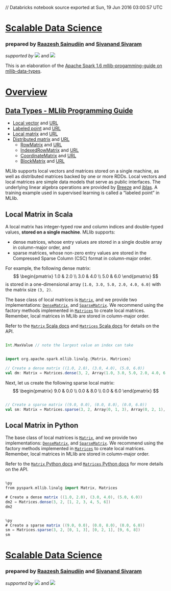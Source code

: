 // Databricks notebook source exported at Sun, 19 Jun 2016 03:00:57 UTC


# [Scalable Data Science](http://www.math.canterbury.ac.nz/~r.sainudiin/courses/ScalableDataScience/)


### prepared by [Raazesh Sainudiin](https://nz.linkedin.com/in/raazesh-sainudiin-45955845) and [Sivanand Sivaram](https://www.linkedin.com/in/sivanand)

*supported by* [![](https://raw.githubusercontent.com/raazesh-sainudiin/scalable-data-science/master/images/databricks_logoTM_200px.png)](https://databricks.com/)
and 
[![](https://raw.githubusercontent.com/raazesh-sainudiin/scalable-data-science/master/images/AWS_logoTM_200px.png)](https://www.awseducate.com/microsite/CommunitiesEngageHome)





This is an elaboration of the [Apache Spark 1.6 mllib-progamming-guide on mllib-data-types](http://spark.apache.org/docs/latest/mllib-data-types.html).

# [Overview](/#workspace/scalable-data-science/xtraResources/ProgGuides1_6/MLlibProgrammingGuide/000_MLlibProgGuide)

## [Data Types - MLlib Programming Guide](/#workspace/scalable-data-science/xtraResources/ProgGuides1_6/MLlibProgrammingGuide/dataTypes/000_dataTypesProgGuide)

-   [Local vector](/#workspace/scalable-data-science/xtraResources/ProgGuides1_6/MLlibProgrammingGuide/dataTypes/001_LocalVector) and [URL](http://spark.apache.org/docs/latest/mllib-data-types.html#local-vector)
-   [Labeled point](/#workspace/scalable-data-science/xtraResources/ProgGuides1_6/MLlibProgrammingGuide/dataTypes/002_LabeledPoint) and [URL](http://spark.apache.org/docs/latest/mllib-data-types.html#labeled-point)
-   [Local matrix](/#workspace/scalable-data-science/xtraResources/ProgGuides1_6/MLlibProgrammingGuide/dataTypes/003_LocalMatrix) and [URL](http://spark.apache.org/docs/latest/mllib-data-types.html#local-matrix)
-   [Distributed matrix](/#workspace/scalable-data-science/xtraResources/ProgGuides1_6/MLlibProgrammingGuide/dataTypes/004_DistributedMatrix) and [URL](http://spark.apache.org/docs/latest/mllib-data-types.html#distributed-matrix)
    -   [RowMatrix](/#workspace/scalable-data-science/xtraResources/ProgGuides1_6/MLlibProgrammingGuide/dataTypes/005_RowMatrix) and [URL](http://spark.apache.org/docs/latest/mllib-data-types.html#rowmatrix)
    -   [IndexedRowMatrix](/#workspace/scalable-data-science/xtraResources/ProgGuides1_6/MLlibProgrammingGuide/dataTypes/006_IndexedRowMatrix) and [URL](http://spark.apache.org/docs/latest/mllib-data-types.html#indexedrowmatrix)
    -   [CoordinateMatrix](/#workspace/scalable-data-science/xtraResources/ProgGuides1_6/MLlibProgrammingGuide/dataTypes/007_CoordinateMatrix) and [URL](http://spark.apache.org/docs/latest/mllib-data-types.html#coordinatematrix)
    -   [BlockMatrix](/#workspace/scalable-data-science/xtraResources/ProgGuides1_6/MLlibProgrammingGuide/dataTypes/008_BlockMatrix) and [URL](http://spark.apache.org/docs/latest/mllib-data-types.html#blockmatrix)

MLlib supports local vectors and matrices stored on a single machine, as
well as distributed matrices backed by one or more RDDs. Local vectors
and local matrices are simple data models that serve as public
interfaces. The underlying linear algebra operations are provided by
[Breeze](http://www.scalanlp.org/) and [jblas](http://jblas.org/). A
training example used in supervised learning is called a “labeled point”
in MLlib.





Local Matrix in Scala
------------

A local matrix has integer-typed row and column indices and double-typed
values, **stored on a single machine**. MLlib supports:
* dense matrices, whose entry values are stored in a single double array in column-major order, and 
* sparse matrices, whose non-zero entry values are stored in the Compressed Sparse Column (CSC) format in column-major order. 

For example, the following dense matrix:
$$
\begin{pmatrix} 1.0 & 2.0 \\ 3.0 & 4.0 \\ 5.0 & 6.0 \end{pmatrix} 
$$
is stored in a one-dimensional array `[1.0, 3.0, 5.0, 2.0, 4.0, 6.0]`
with the matrix size `(3, 2)`.

The base class of local matrices is
[`Matrix`](http://spark.apache.org/docs/latest/api/scala/index.html#org.apache.spark.mllib.linalg.Matrix),
and we provide two implementations:
[`DenseMatrix`](http://spark.apache.org/docs/latest/api/scala/index.html#org.apache.spark.mllib.linalg.DenseMatrix),
and
[`SparseMatrix`](http://spark.apache.org/docs/latest/api/scala/index.html#org.apache.spark.mllib.linalg.SparseMatrix).
We recommend using the factory methods implemented in
[`Matrices`](http://spark.apache.org/docs/latest/api/scala/index.html#org.apache.spark.mllib.linalg.Matrices$)
to create local matrices. Remember, local matrices in MLlib are stored
in column-major order.

Refer to the [`Matrix` Scala docs](http://spark.apache.org/docs/latest/api/scala/index.html#org.apache.spark.mllib.linalg.Matrix)
and [`Matrices` Scala docs](http://spark.apache.org/docs/latest/api/scala/index.html#org.apache.spark.mllib.linalg.Matrices)
for details on the API.


```scala

Int.MaxValue // note the largest value an index can take

```
```scala

import org.apache.spark.mllib.linalg.{Matrix, Matrices}

// Create a dense matrix ((1.0, 2.0), (3.0, 4.0), (5.0, 6.0))
val dm: Matrix = Matrices.dense(3, 2, Array(1.0, 3.0, 5.0, 2.0, 4.0, 6.0))

```



Next, let us create the following sparse local matrix:
$$
\begin{pmatrix} 9.0 & 0.0 \\ 0.0 & 8.0 \\ 0.0 & 6.0 \end{pmatrix} 
$$


```scala

// Create a sparse matrix ((9.0, 0.0), (0.0, 8.0), (0.0, 6.0))
val sm: Matrix = Matrices.sparse(3, 2, Array(0, 1, 3), Array(0, 2, 1), Array(9, 6, 8))

```



Local Matrix in Python
------------
The base class of local matrices is
[`Matrix`](http://spark.apache.org/docs/latest/api/python/pyspark.mllib.html#pyspark.mllib.linalg.Matrix),
and we provide two implementations:
[`DenseMatrix`](http://spark.apache.org/docs/latest/api/python/pyspark.mllib.html#pyspark.mllib.linalg.DenseMatrix),
and
[`SparseMatrix`](http://spark.apache.org/docs/latest/api/python/pyspark.mllib.html#pyspark.mllib.linalg.SparseMatrix).
We recommend using the factory methods implemented in
[`Matrices`](http://spark.apache.org/docs/latest/api/python/pyspark.mllib.html#pyspark.mllib.linalg.Matrices)
to create local matrices. Remember, local matrices in MLlib are stored
in column-major order.

Refer to the [`Matrix` Python docs](http://spark.apache.org/docs/latest/api/python/pyspark.mllib.html#pyspark.mllib.linalg.Matrix)
and [`Matrices` Python docs](http://spark.apache.org/docs/latest/api/python/pyspark.mllib.html#pyspark.mllib.linalg.Matrices)
for more details on the API.


```scala

%py
from pyspark.mllib.linalg import Matrix, Matrices

# Create a dense matrix ((1.0, 2.0), (3.0, 4.0), (5.0, 6.0))
dm2 = Matrices.dense(3, 2, [1, 2, 3, 4, 5, 6])
dm2

```
```scala

%py
# Create a sparse matrix ((9.0, 0.0), (0.0, 8.0), (0.0, 6.0))
sm = Matrices.sparse(3, 2, [0, 1, 3], [0, 2, 1], [9, 6, 8])
sm

```




# [Scalable Data Science](http://www.math.canterbury.ac.nz/~r.sainudiin/courses/ScalableDataScience/)


### prepared by [Raazesh Sainudiin](https://nz.linkedin.com/in/raazesh-sainudiin-45955845) and [Sivanand Sivaram](https://www.linkedin.com/in/sivanand)

*supported by* [![](https://raw.githubusercontent.com/raazesh-sainudiin/scalable-data-science/master/images/databricks_logoTM_200px.png)](https://databricks.com/)
and 
[![](https://raw.githubusercontent.com/raazesh-sainudiin/scalable-data-science/master/images/AWS_logoTM_200px.png)](https://www.awseducate.com/microsite/CommunitiesEngageHome)
